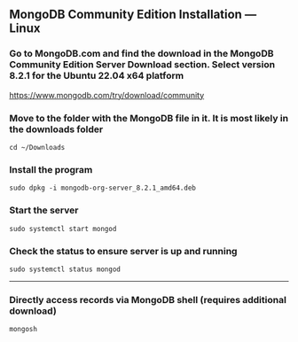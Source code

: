 ## MongoDB Community Edition Installation — Linux


### Go to MongoDB.com and find the download in the MongoDB Community Edition Server Download section. Select version 8.2.1 for the Ubuntu 22.04 x64 platform
https://www.mongodb.com/try/download/community

### Move to the folder with the MongoDB file in it. It is most likely in the downloads folder

`cd ~/Downloads`

### Install the program

`sudo dpkg -i mongodb-org-server_8.2.1_amd64.deb`

### Start the server

`sudo systemctl start mongod`

### Check the status to ensure server is up and running

 `sudo systemctl status mongod`

---

### Directly access records via MongoDB shell (requires additional download)

`mongosh`